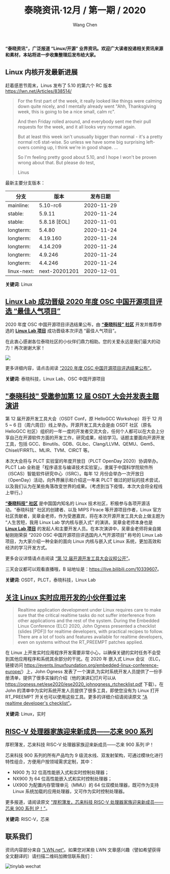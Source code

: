 ﻿---
title: 泰晓资讯·12月 / 第一期 / 2020
author: 'Wang Chen'
group: news
draft: false
top: false
album: 泰晓资讯
layout: weekly
license: "cc-by-nc-nd-4.0"
permalink: /tinylab-weekly-12-1st-2020/
tags:
  - Linux
  - 泰晓科技
  - Linux Lab
  - OSC 中国开源项目
  - OSDT
  - PLCT
  - 实时
  - RISC-V
  - 芯来
categories:
  - 泰晓资讯
  - 技术动态
  - 行业动向
---

**“泰晓资讯”，广泛报道 “Linux/开源” 业界资讯。欢迎广大读者投递相关资讯来源和素材，本站将进一步收集整理后发布给大家。**

## **Linux 内核开发最新进展**

赶着感恩节周末，Linus 发布了 5.10 的第六个 RC 版本 https://lwn.net/Articles/838514/

> For the first part of the week, it really looked like things were
> calming down quite nicely, and I mentally already went "Ahh,
> Thanksgiving week, this is going to be a nice small, calm rc".
>
> And then Friday rolled around, and everybody sent me their pull
> requests for the week, and it all looks very normal again.
>
> But at least this week isn't unusually bigger than normal - it's a
> pretty normal rc6 stat-wise.  So unless we have some big surprising
> left-overs coming up, I think we're in good shape.
> ...
>
> So I'm feeling pretty good about 5.10, and I hope I won't be proven
> wrong about that. But please do test,
> 
> Linus

最新主要分支版本：

|分支           |版本           |发布日期  |
|---------------|---------------|----------|
|mainline:      |5.10-rc6       |2020-11-29|
|stable:        |5.9.11         |2020-11-24|
|stable:        |5.8.18 [EOL]   |2020-11-01|
|longterm:      |5.4.80         |2020-11-24|
|longterm:      |4.19.160       |2020-11-24|
|longterm:      |4.14.209       |2020-11-24|
|longterm:      |4.9.246        |2020-11-24|
|longterm:      |4.4.246        |2020-11-24|
|linux-next:    |next-20201201  |2020-12-01|

**关键词**: Linux

## [**Linux Lab 成功晋级 2020 年度 OSC 中国开源项目评选 “最佳人气项目”**](https://mp.weixin.qq.com/s/Q2m_cbcDbSeQx2T7FVAC3g) 

2020 年度 OSC 中国开源项目评选结果公布，由 [**“泰晓科技” 社区**](https://tinylab.org/) 开发并推荐参选的 [**Linux Lab 项目**](https://tinylab.org/linux-lab/) 成功晋级本次评选 “最佳人气项目”。

在此衷心感谢各位泰晓社区的小伙伴们鼎力相助。您的关爱永远是我们最大的动力！再次谢谢大家！

![](/wp-content/uploads/2020/12/weeklynews-12-1st/osc-top30.jpeg)

更多详细内容，请点击阅读 [“2020 年度 OSC 中国开源项目评选结果公布”](https://mp.weixin.qq.com/s/Q2m_cbcDbSeQx2T7FVAC3g)。

**关键词**: 泰晓科技，Linux Lab，OSC 中国开源项目

## [**"泰晓科技" 受邀参加第 12 届 OSDT 大会并发表主题演讲**](https://mp.weixin.qq.com/s/lzzGczj0sFpjl8IFCq8tdw)

第 12 届开源开发工具大会（OSDT Conf，原 HelloGCC Workshop）将于 12 月 5 ~ 6 日（周六周日）线上举办。开源开发工具大会是由 OSDT 社区（原名 HelloGCC 社区）组织的一年一度的开发者交流大会，任何个人都可以在大会上分享自己在开源软件方面的开发工作，研究成果，经验学习。话题主要面向开源开发工具，包括 GCC、Binutils、GDB、GLibc、Clang/LLVM、QEMU、Gem5、Chisel/FIRRTL、MLIR、TVM、CIRCT 等。

本次大会将与 PLCT 实验室的年度开放日（PLCT OpenDay 2020）协调举办。PLCT Lab 全称是「程序语言与编译技术实验室」，隶属于中国科学院软件所（ISCAS）智能软件研究中心（ISRC）。每年 12 月份会举办一次开放日（OpenDay）活动，向外界展示和介绍这一年来 PLCT 做过的好玩的技术尝试，以及我们认为在某些角落改变世界的成果。（考虑到当下疫情，本次大会将全程线上举行。）

[**“泰晓科技” 社区**](https://tinylab.org/) 是中国国内知名的 Linux 技术社区，积极参与各项开源活动。“泰晓科技” 社区的创建者、以及 MIPS Ftrace 等开源项目作者，Linux 官方社区贡献者，吴章金老师，作为受邀嘉宾，将在本次开源开发工具大会上做主题为 “人生苦短，我用 Linux Lab 学内核与嵌入式” 的演讲。吴章金老师本身也是 [**Linux Lab 项目**](https://tinylab.org/linux-lab/) 的发起人和主要开发人员。在本次演讲中，吴章金老师将亲自揭秘刚刚荣获 “2020 OSC 中国开源项目评选国内人气开源项目” 称号的 Linux Lab 项目，为大家介绍一种全新的面向 Linux 内核与嵌入式 Linux 系统，更加高效和经济的学习开发方式。

更多会议详情请点击阅读 [“第 12 届开源开发工具大会议程公开”](https://mp.weixin.qq.com/s/lzzGczj0sFpjl8IFCq8tdw)。

​三天会议都可以观看直播哦，B 站地址是：<https://live.bilibili.com/10339607>。

**关键词**: OSDT，PLCT，泰晓科技，Linux Lab

## [**关注 Linux 实时应用开发的小伙伴看过来**](https://lwn.net/Articles/837019/)

> Realtime application development under Linux requires care to make sure that the critical realtime tasks do not suffer interference from other applications and the rest of the system. During the Embedded Linux Conference (ELC) 2020, John Ogness presented a checklist (slides [PDF]) for realtime developers, with practical recipes to follow. There are a lot of tools and features available for realtime developers, even on systems without the RT_PREEMPT patches applied.

在 Linux 上开发实时应用程序开发需要非常小心，以确保关键的实时任务不会受到其他应用程序和系统其余部分的干扰。在 2020 年 嵌入式 Linux 会议 （ELC， 链接访问 <https://events.linuxfoundation.org/embedded-linux-conference-europe/>）上，John Ogness 发表了一个演讲,为实时系统开发人员提供了一份手册清单，提供了很多实操的介绍（他的演讲幻灯片可以从 <https://ogness.net/ese2020/ese2020_johnogness_rtchecklist.pdf> 下载）。在 John 的清单中为实时系统开发人员提供了很多工具，即使您没有为 Linux 打开 RT_PREEMPT 开关也可以使用这些工具。更多的详细介绍请阅读原文 [“A realtime developer's checklist”](https://lwn.net/Articles/837019/)。

**关键词**:  Linux，实时
	
## [**RISC-V 处理器家族迎来新成员——芯来 900 系列**](https://mp.weixin.qq.com/s/in8WwlWlwXUQaKrXT1IZTA)

厚积薄发，芯来科技 RISC-V 处理器家族迎来新成员——芯来 900 系列 IP！

芯来科技 900 系列的所有产品均为 9 级流水线、双发射架构，可通过模块化进行特性组合，方便用户按领域需求定制，其中：
- N900 为 32 位高性能嵌入式和实时控制处理器；
- NX900 为 64 位高性能嵌入式和实时控制处理器；
- UX900 为配置内存管理单元（MMU）的 64 位双模处理器，既可作为支持 Linux 系统加载的应用处理器，又可作为实时控制处理器。

更多报道，请阅读原文 ["厚积薄发，芯来科技 RISC-V 处理器家族迎来新成员——芯来 900 系列 IP！"](https://mp.weixin.qq.com/s/in8WwlWlwXUQaKrXT1IZTA)。
	
**关键词**:  RISC-V，芯来
	
## 联系我们

资讯内容部分来自 [“LWN.net“](https://lwn.net/)。如果您对某些 LWN 文章感兴趣（譬如希望获得全文翻译的）请扫描二维码加微信联系我们：

![tinylab wechat](/images/wechat/tinylab.jpg)

